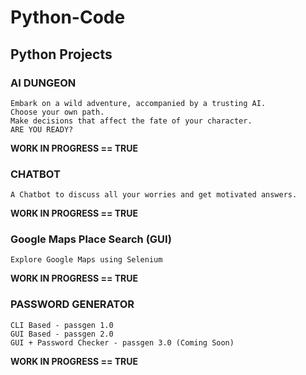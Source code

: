 # Python-Code

## Python Projects 

### AI DUNGEON

    Embark on a wild adventure, accompanied by a trusting AI.
    Choose your own path.
    Make decisions that affect the fate of your character.
    ARE YOU READY?

**WORK IN PROGRESS == TRUE**

### CHATBOT

    A Chatbot to discuss all your worries and get motivated answers.

**WORK IN PROGRESS == TRUE**

### Google Maps Place Search (GUI)

    Explore Google Maps using Selenium

**WORK IN PROGRESS == TRUE**

### PASSWORD GENERATOR 

    CLI Based - passgen 1.0
    GUI Based - passgen 2.0
    GUI + Password Checker - passgen 3.0 (Coming Soon)

**WORK IN PROGRESS == TRUE**
